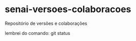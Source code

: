 # senai-versoes-colaboracoes

Repositório de versões e colaborações

lembrei do comando: git status
